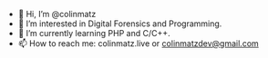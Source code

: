 - 👋 Hi, I’m @colinmatz
- 👀 I’m interested in Digital Forensics and Programming.
- 🌱 I’m currently learning PHP and C/C++.
- 📫 How to reach me: colinmatz.live or colinmatzdev@gmail.com

<!---
colinmatz/colinmatz is a ✨ special ✨ repository because its `README.md` (this file) appears on your GitHub profile.
You can click the Preview link to take a look at your changes.
--->
